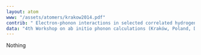 ```yaml
---
layout: atom
www: "/assets/atomers/krakow2014.pdf"
contrib: " Electron-phonon interactions in selected correlated hydrogen systemswithin the Exact Diagonalization ab initio approach "
data: "4th Workshop on ab initio phonon calculations (Kraków, Poland, December 5, 2014) "
---
```

Nothing
